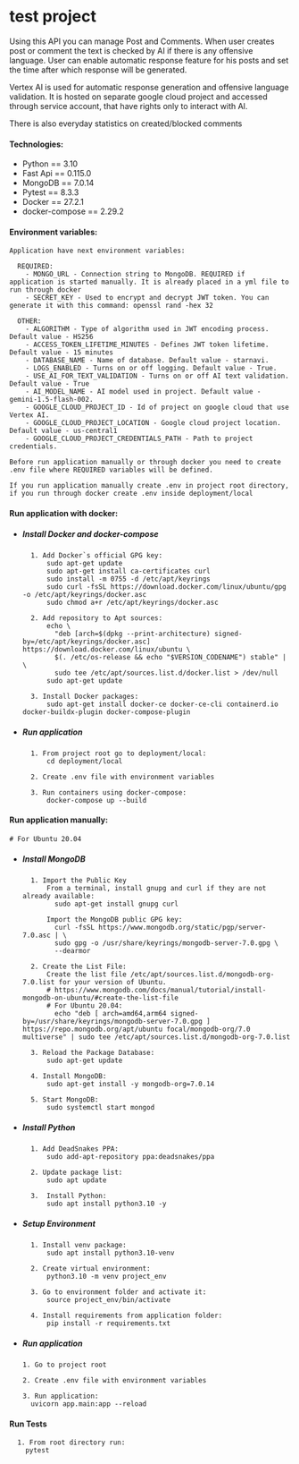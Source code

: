 # test project

Using this API you can manage Post and Comments. When user creates post or comment the text is checked by AI if there is any offensive language. 
User can enable automatic response feature for his posts and set the time after which response will be generated.

Vertex AI is used for automatic response generation and offensive language validation. It is hosted on separate google cloud project
and accessed through service account, that have rights only to interact with AI.

There is also everyday statistics on created/blocked comments


#### Technologies:
- Python == 3.10
- Fast Api == 0.115.0
- MongoDB == 7.0.14
- Pytest == 8.3.3
- Docker == 27.2.1
- docker-compose == 2.29.2

#### Environment variables:
    Application have next environment variables:
      
      REQUIRED:
        - MONGO_URL - Connection string to MongoDB. REQUIRED if application is started manually. It is already placed in a yml file to run through docker
        - SECRET_KEY - Used to encrypt and decrypt JWT token. You can generate it with this command: openssl rand -hex 32 

      OTHER:
        - ALGORITHM - Type of algorithm used in JWT encoding process. Default value - HS256
        - ACCESS_TOKEN_LIFETIME_MINUTES - Defines JWT token lifetime. Default value - 15 minutes
        - DATABASE_NAME - Name of database. Default value - starnavi.
        - LOGS_ENABLED - Turns on or off logging. Default value - True.
        - USE_AI_FOR_TEXT_VALIDATION - Turns on or off AI text validation. Default value - True
        - AI_MODEL_NAME - AI model used in project. Default value - gemini-1.5-flash-002.
        - GOOGLE_CLOUD_PROJECT_ID - Id of project on google cloud that use Vertex AI.
        - GOOGLE_CLOUD_PROJECT_LOCATION - Google cloud project location. Default value - us-central1
        - GOOGLE_CLOUD_PROJECT_CREDENTIALS_PATH - Path to project credentials.
  
    Before run application manually or through docker you need to create .env file where REQUIRED variables will be defined. 
  
    If you run application manually create .env in project root directory, if you run through docker create .env inside deployment/local
                

#### Run application with docker:

- ##### Install Docker and docker-compose
        1. Add Docker`s official GPG key:
            sudo apt-get update
            sudo apt-get install ca-certificates curl
            sudo install -m 0755 -d /etc/apt/keyrings
            sudo curl -fsSL https://download.docker.com/linux/ubuntu/gpg -o /etc/apt/keyrings/docker.asc
            sudo chmod a+r /etc/apt/keyrings/docker.asc

        2. Add repository to Apt sources:
            echo \
              "deb [arch=$(dpkg --print-architecture) signed-by=/etc/apt/keyrings/docker.asc] https://download.docker.com/linux/ubuntu \
              $(. /etc/os-release && echo "$VERSION_CODENAME") stable" | \
              sudo tee /etc/apt/sources.list.d/docker.list > /dev/null
            sudo apt-get update

        3. Install Docker packages:
            sudo apt-get install docker-ce docker-ce-cli containerd.io docker-buildx-plugin docker-compose-plugin

- ##### Run application
        1. From project root go to deployment/local:
            cd deployment/local

        2. Create .env file with environment variables

        3. Run containers using docker-compose:
            docker-compose up --build

#### Run application manually:
    # For Ubuntu 20.04

- ##### Install MongoDB
        1. Import the Public Key
            From a terminal, install gnupg and curl if they are not already available:
              sudo apt-get install gnupg curl

            Import the MongoDB public GPG key:
              curl -fsSL https://www.mongodb.org/static/pgp/server-7.0.asc | \
              sudo gpg -o /usr/share/keyrings/mongodb-server-7.0.gpg \
              --dearmor

        2. Create the List File:
            Create the list file /etc/apt/sources.list.d/mongodb-org-7.0.list for your version of Ubuntu.
            # https://www.mongodb.com/docs/manual/tutorial/install-mongodb-on-ubuntu/#create-the-list-file
            # For Ubuntu 20.04:
              echo "deb [ arch=amd64,arm64 signed-by=/usr/share/keyrings/mongodb-server-7.0.gpg ] https://repo.mongodb.org/apt/ubuntu focal/mongodb-org/7.0 multiverse" | sudo tee /etc/apt/sources.list.d/mongodb-org-7.0.list

        3. Reload the Package Database:
            sudo apt-get update

        4. Install MongoDB:
            sudo apt-get install -y mongodb-org=7.0.14

        5. Start MongoDB:
            sudo systemctl start mongod

- ##### Install Python
        1. Add DeadSnakes PPA:
            sudo add-apt-repository ppa:deadsnakes/ppa
 
        2. Update package list:
            sudo apt update

        3.  Install Python:
            sudo apt install python3.10 -y

- ##### Setup Environment
        1. Install venv package:
            sudo apt install python3.10-venv

        2. Create virtual environment:
            python3.10 -m venv project_env

        3. Go to environment folder and activate it:
            source project_env/bin/activate

        4. Install requirements from application folder:
            pip install -r requirements.txt

- ##### Run application
      1. Go to project root

      2. Create .env file with environment variables

      3. Run application:
        uvicorn app.main:app --reload

#### Run Tests
      1. From root directory run:
        pytest